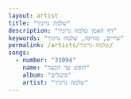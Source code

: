```yaml
---
layout: artist
title: "שלמה גרוניך"
description: "דף האמן שלמה גרוניך"
keywords: "שירים, מוזיקה, שלמה גרוניך"
permalink: /artists/שלמה-גרוניך/
songs:
  - number: "33094"
    name: "חופש עד הקצה"
    album: "סינגלים"
    artist: "שלמה גרוניך"
---
```

